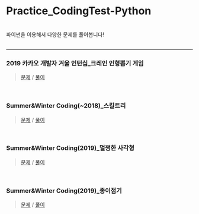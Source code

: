 # Practice_CodingTest-Python
<br>
파이썬을 이용해서 다양한 문제를 풀어봅니다!<br><br>

***

### 2019 카카오 개발자 겨울 인턴십_크레인 인형뽑기 게임
> [문제](https://simpleisit.tistory.com/144) / [풀이](./kakao/2019_카카오_개발자_겨울_인턴십-크레인인형뽑기게임.py)
<br>

### Summer&Winter Coding(~2018)_스킬트리
> [문제](https://simpleisit.tistory.com/146) / [풀이](./etc/Summer&Winter_Coding(~2018)-스킬트리.py)
<br>

### Summer&Winter Coding(2019)_멀쩡한 사각형
> [문제](https://simpleisit.tistory.com/147) / [풀이](./etc/Summer&Winter_Coding(2019)-멀쩡한사각형.py)
<br>

### Summer&Winter Coding(2019)_종이접기
> [문제](https://simpleisit.tistory.com/149) / [풀이](./etc/Summer&Winter_Coding(2019)-종이접기.py)
<br>
